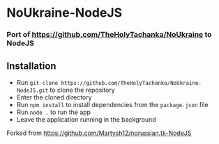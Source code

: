 # NoUkraine-NodeJS
### Port of https://github.com/TheHolyTachanka/NoUkraine to NodeJS
## Installation
- Run `git clone https://github.com/TheHolyTachanka/NoUkraine-NodeJS.git` to clone the repository 
- Enter the cloned directory
- Run `npm install` to install dependencies from the `package.json` file
- Run `node .` to run the app
- Leave the application running in the background

Forked from https://github.com/Martysh12/norussian.tk-NodeJS
